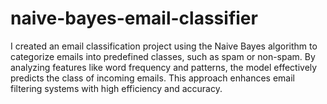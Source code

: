 # naive-bayes-email-classifier
I created an email classification project using the Naive Bayes algorithm to categorize emails into predefined classes, such as spam or non-spam. By analyzing features like word frequency and patterns, the model effectively predicts the class of incoming emails. This approach enhances email filtering systems with high efficiency and accuracy.
